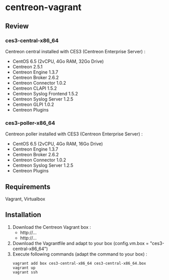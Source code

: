 # centreon-vagrant #

## Review ##
### ces3-central-x86_64 ###
Centreon central installed with CES3 (Centreon Enterprise Server) :
* CentOS 6.5 (2vCPU, 4Go RAM, 32Go Drive)
* Centreon 2.5.1
* Centreon Engine 1.3.7
* Centreon Broker 2.6.2
* Centreon Connector 1.0.2
* Centreon CLAPI 1.5.2
* Centreon Syslog Frontend 1.5.2
* Centreon Syslog Server 1.2.5
* Centreon GLPI 1.0.2
* Centreon Plugins


### ces3-poller-x86_64 ###
Centreon poller installed with CES3 (Centreon Enterprise Server) :
* CentOS 6.5 (2vCPU, 4Go RAM, 16Go Drive)
* Centreon Engine 1.3.7
* Centreon Broker 2.6.2
* Centreon Connector 1.0.2
* Centreon Syslog Server 1.2.5
* Centreon Plugins

## Requirements ##

Vagrant, Virtualbox

## Installation ##
1. Download the Centreon Vagrant box :
    * http://...
    * http://...
2. Download the Vagrantfile and adapt to your box (config.vm.box = "ces3-central-x86_64")
3. Execute following commands (adapt the command to your box) :
    ```
    vagrant add box ces3-central-x86_64 ces3-central-x86_64.box
    vagrant up
    vagrant ssh
    ```
